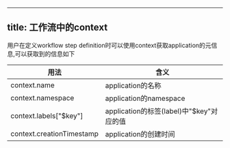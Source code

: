 ---
title: 工作流中的context
-------------------
用户在定义workflow step definition时可以使用context获取application的元信息,可以获取到的信息如下

|用法|含义|
|---|---|
|context.name|application的名称|
|context.namespace|application的namespace|
|context.labels["$key"]|application的标签(label)中"$key"对应的值|
|context.creationTimestamp|application的创建时间|

